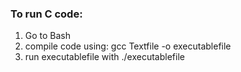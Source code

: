 ### To run C code:

1. Go to Bash
2. compile code using: gcc Textfile -o executablefile
3. run executablefile with ./executablefile
